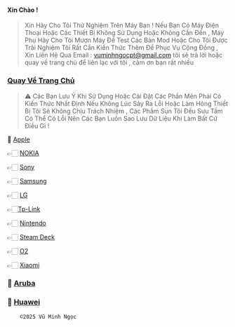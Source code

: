 ####      Xin Chào !

 > Xin Hãy Cho Tôi Thử Nghiệm Trên Máy Bạn ! Nếu Bạn Có Máy Điện Thoại Hoặc Các Thiết Bị Không Sử Dụng Hoặc Không Cần Đến , Máy Phụ Hãy Cho Tôi Mượn Máy Để Test Các Bản Mod Hoặc Cho Tôi Được Trải Nghiệm Tôi Rất Cần Kiến Thức Thêm Để Phục Vụ Cộng Đồng , Xin Liên Hệ Qua Email : vuminhngocpt@gmail.com tôi sẽ trả lời hoặc quay về trang chủ để liên lạc với tôi , cảm ơn bạn rất nhiều


###  [Quay Về Trang Chủ](https://github.com/vuminhngocpt/vuminhngocpt-gmail.com)

 >⚠️ Các Bạn Lưu Ý Khi Sử Dụng Hoặc Cài Đặt Các Phần Mên Phải Có Kiến Thức Nhất Định Nếu Không Lúc Sảy Ra Lỗi Hoặc Làm Hỏng Thiết Bị Tôi Sẽ Không Chịu Trách Nhiệm , Các Phầm Sụn Tôi Đều Sưu Tầm Có Thể Có Lỗi Nên Các Bạn Luôn Sao Lưu Dữ Liệu Khi Làm Bất Cứ Điều Gì !

📲 [Apple](https://github.com/vuminhngocpt/iPhoneios)

👉🏻 [NOKIA](https://github.com/vuminhngocpt/Rom-Nokia/blob/main/README.md)

👉🏻 [Sony](https://github.com/vuminhngocpt/Sony/blob/main/README.md)

👉🏻 [Samsung](https://github.com/vuminhngocpt/romsamsung)

👉🏻 [LG](https://github.com/vuminhngocpt/RomLGn)


👉🏻[Tp-Link ](https://www.tp-link.com/vn/support/download/)

👉🏻 [Nintendo ](https://github.com/vuminhngocpt/Rom-Nintendo-Switch) 
 
 👉🏻 [Steam Deck ](https://github.com/vuminhngocpt/Ho-tro-cho-stremdeck)

👉🏻 [O2](https://github.com/vuminhngocpt/O2)

👉🏻 [Xiaomi](https://github.com/vuminhngocpt/romxiaomi)

### 🛜 [ Aruba ](https://github.com/vuminhngocpt/arubaos)

### 🫥 [Huawei](https://github.com/vuminhngocpt/Huawei-Harmony-OS)


        ©2025 Vũ Minh Ngọc
